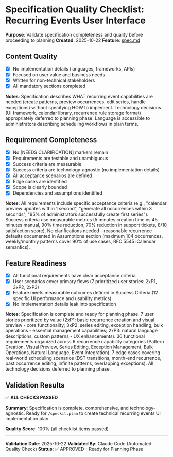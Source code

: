 # Specification Quality Checklist: Recurring Events User Interface

**Purpose**: Validate specification completeness and quality before proceeding to planning
**Created**: 2025-10-22
**Feature**: [spec.md](../spec.md)

## Content Quality

- [x] No implementation details (languages, frameworks, APIs)
- [x] Focused on user value and business needs
- [x] Written for non-technical stakeholders
- [x] All mandatory sections completed

**Notes**: Specification describes WHAT recurring event capabilities are needed (create patterns, preview occurrences, edit series, handle exceptions) without specifying HOW to implement. Technology decisions (UI framework, calendar library, recurrence rule storage format) appropriately deferred to planning phase. Language is accessible to administrators describing scheduling workflows in plain terms.

## Requirement Completeness

- [x] No [NEEDS CLARIFICATION] markers remain
- [x] Requirements are testable and unambiguous
- [x] Success criteria are measurable
- [x] Success criteria are technology-agnostic (no implementation details)
- [x] All acceptance scenarios are defined
- [x] Edge cases are identified
- [x] Scope is clearly bounded
- [x] Dependencies and assumptions identified

**Notes**: All requirements include specific acceptance criteria (e.g., "calendar preview updates within 1 second", "generate all occurrences within 3 seconds", "95% of administrators successfully create first series"). Success criteria use measurable metrics (5 minutes creation time vs 45 minutes manual, 90% time reduction, 70% reduction in support tickets, 8/10 satisfaction score). No clarifications needed - reasonable recurrence defaults documented in Assumptions section (maximum 104 occurrences, weekly/monthly patterns cover 90% of use cases, RFC 5545 iCalendar semantics).

## Feature Readiness

- [x] All functional requirements have clear acceptance criteria
- [x] User scenarios cover primary flows (7 prioritized user stories: 2xP1, 3xP2, 2xP3)
- [x] Feature meets measurable outcomes defined in Success Criteria (12 specific UI performance and usability metrics)
- [x] No implementation details leak into specification

**Notes**: Specification is complete and ready for planning phase. 7 user stories prioritized by value (2xP1: basic recurrence creation and visual preview - core functionality; 3xP2: series editing, exception handling, bulk operations - essential management capabilities; 2xP3: natural language descriptions, custom patterns - UX enhancements). 36 functional requirements organized across 6 recurrence capability categories (Pattern Creation, Visual Preview, Series Editing, Exception Management, Bulk Operations, Natural Language, Event Integration). 7 edge cases covering real-world scheduling scenarios (DST transitions, month-end recurrence, past occurrence editing, infinite patterns, overlapping exceptions). All technology decisions deferred to planning phase.

## Validation Results

✅ **ALL CHECKS PASSED**

**Summary**: Specification is complete, comprehensive, and technology-agnostic. Ready for `/speckit.plan` to create technical recurring events UI implementation plan.

**Quality Score**: 100% (all checklist items passed)

---

**Validation Date**: 2025-10-22
**Validated By**: Claude Code (Automated Quality Check)
**Status**: ✅ APPROVED - Ready for Planning Phase

